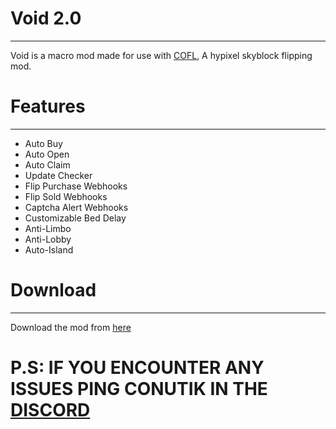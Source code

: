 # Void 2.0
***
Void is a macro mod made for use with [COFL](https://sky.coflnet.com), A hypixel skyblock flipping mod.

# Features
***
- Auto Buy
- Auto Open
- Auto Claim
- Update Checker
- Flip Purchase Webhooks
- Flip Sold Webhooks
- Captcha Alert Webhooks
- Customizable Bed Delay
- Anti-Limbo
- Anti-Lobby
- Auto-Island

# Download
*** 
Download the mod from [here](https://github.com/Diamonqq/Void/releases/tag/2.0.0)

# P.S: IF YOU ENCOUNTER ANY ISSUES PING CONUTIK IN THE [DISCORD](https://discord.gg/vfm)
